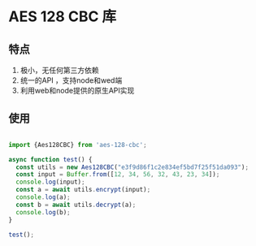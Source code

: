  # AES 128 CBC 库
 
## 特点

1. 极小，无任何第三方依赖
2. 统一的API ，支持node和wed端
3. 利用web和node提供的原生API实现

## 使用


```javascript

import {Aes128CBC} from 'aes-128-cbc';

async function test() {
  const utils = new Aes128CBC("e3f9d86f1c2e834ef5bd7f25f51da093");
  const input = Buffer.from([12, 34, 56, 32, 43, 23, 34]);
  console.log(input);
  const a = await utils.encrypt(input);
  console.log(a);
  const b = await utils.decrypt(a);
  console.log(b);
}

test();


```

